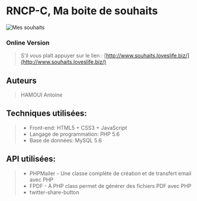 # RNCP-C, Ma boite de souhaits

![Mes souhaits](https://github.com/thamoui/Mes-souhaits-RNCP-/blob/master/images/Magic-Lamp.png)

### Online Version
>S'il vous plaît appuyer sur le lien : [http://www.souhaits.loveslife.biz/](http://www.souhaits.loveslife.biz/)

## Auteurs

> HAMOUI Antoine

## Techniques utilisées:
>- Front-end: HTML5 + CSS3 + JavaScript
>- Langage de programmation: PHP 5.6
>- Base de données: MySQL 5.6

## API utilisées:
>- PHPMailer - Une classe complète de création et de transfert email avec PHP
>- FPDF - A PHP class permet de générer des fichiers PDF avec PHP
>- twitter-share-button

